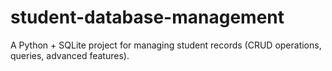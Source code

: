 # student-database-management
A Python + SQLite project for managing student records (CRUD operations, queries, advanced features).
